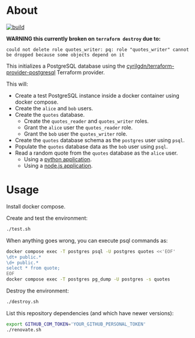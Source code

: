 # About

[![build](https://github.com/rgl/terraform-postgres/actions/workflows/build.yml/badge.svg)](https://github.com/rgl/terraform-postgres/actions/workflows/build.yml)

**WARNING this currently broken on `terraform destroy` due to:**

```
could not delete role quotes_writer: pq: role "quotes_writer" cannot be dropped because some objects depend on it
```

This initializes a PostgreSQL database using the [cyrilgdn/terraform-provider-postgresql](https://github.com/cyrilgdn/terraform-provider-postgresql) Terraform provider.

This will:

* Create a test PostgreSQL instance inside a docker container using docker compose.
* Create the `alice` and `bob` users.
* Create the `quotes` database.
  * Create the `quotes_reader` and `quotes_writer` roles.
  * Grant the `alice` user the `quotes_reader` role.
  * Grant the `bob` user the `quotes_writer` role.
* Create the `quotes` database schema as the `postgres` user using `psql`.
* Populate the `quotes` database data as the `bob` user using `psql`.
* Read a random quote from the `quotes` database as the `alice` user.
  * Using a [python application](clients/python/).
  * Using a [node.js application](clients/node/).

# Usage

Install docker compose.

Create and test the environment:

```bash
./test.sh
```

When anything goes wrong, you can execute psql commands as:

```bash
docker compose exec -T postgres psql -U postgres quotes <<'EOF'
\dt+ public.*
\d+ public.*
select * from quote;
EOF
docker compose exec -T postgres pg_dump -U postgres -s quotes
```

Destroy the environment:

```bash
./destroy.sh
```

List this repository dependencies (and which have newer versions):

```bash
export GITHUB_COM_TOKEN='YOUR_GITHUB_PERSONAL_TOKEN'
./renovate.sh
```
